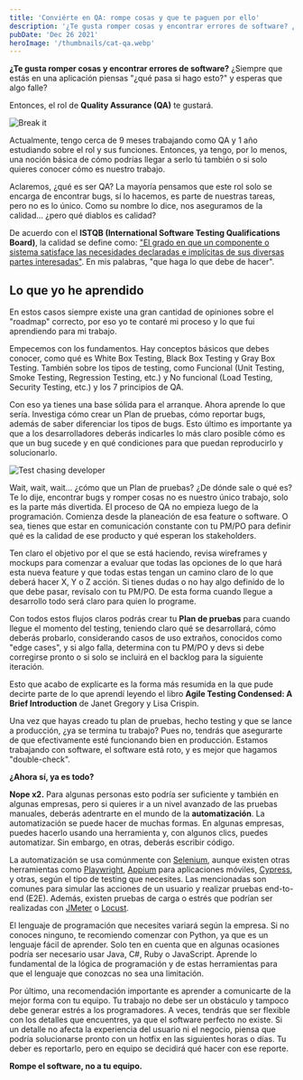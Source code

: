 ```yaml
---
title: 'Conviérte en QA: rompe cosas y que te paguen por ello'
description: '¿Te gusta romper cosas y encontrar errores de software? ¿Siempre que estás en una aplicación piensas "¿qué pasa si hago esto?" y esperas que algo falle?'
pubDate: 'Dec 26 2021'
heroImage: '/thumbnails/cat-qa.webp'
---
```

**¿Te gusta romper cosas y encontrar errores de software?** ¿Siempre que estás en una aplicación piensas "¿qué pasa si hago esto?" y esperas que algo falle?

Entonces, el rol de **Quality Assurance (QA)** te gustará.

![Break it](/blog-images/yeah-break-it.webp)

Actualmente, tengo cerca de 9 meses trabajando como QA y 1 año estudiando sobre el rol y sus funciones. Entonces, ya tengo, por lo menos, una noción básica de cómo podrías llegar a serlo tú también o si solo quieres conocer cómo es nuestro trabajo.

Aclaremos, ¿qué es ser QA? La mayoría pensamos que este rol solo se encarga de encontrar bugs, sí lo hacemos, es parte de nuestras tareas, pero no es lo único. Como su nombre lo dice, nos aseguramos de la calidad... ¿pero qué diablos es calidad?

De acuerdo con el **ISTQB (International Software Testing Qualifications Board)**, la calidad se define como: ["El grado en que un componente o sistema satisface las necesidades declaradas e implícitas de sus diversas partes interesadas"](https://glossary.istqb.org/en/term/quality-3). En mis palabras, "que haga lo que debe de hacer".

## Lo que yo he aprendido

En estos casos siempre existe una gran cantidad de opiniones sobre el "roadmap" correcto, por eso yo te contaré mi proceso y lo que fui aprendiendo para mi trabajo.

Empecemos con los fundamentos. Hay conceptos básicos que debes conocer, como qué es White Box Testing, Black Box Testing y Gray Box Testing. También sobre los tipos de testing, como Funcional (Unit Testing, Smoke Testing, Regression Testing, etc.) y No funcional (Load Testing, Security Testing, etc.) y los 7 principios de QA.

Con eso ya tienes una base sólida para el arranque. Ahora aprende lo que sería. Investiga cómo crear un Plan de pruebas, cómo reportar bugs, además de saber diferenciar los tipos de bugs. Esto último es importante ya que a los desarrolladores deberás indicarles lo más claro posible cómo es que un bug sucede y en qué condiciones para que puedan reproducirlo y solucionarlo.

![Test chasing developer](/blog-images/tester-chasing-developer.webp)

Wait, wait, wait... ¿cómo que un Plan de pruebas? ¿De dónde sale o qué es? Te lo dije, encontrar bugs y romper cosas no es nuestro único trabajo, solo es la parte más divertida. El proceso de QA no empieza luego de la programación. Comienza desde la planeación de esa feature o software. O sea, tienes que estar en comunicación constante con tu PM/PO para definir qué es la calidad de ese producto y qué esperan los stakeholders.

Ten claro el objetivo por el que se está haciendo, revisa wireframes y mockups para comenzar a evaluar que todas las opciones de lo que hará esta nueva feature y que todas estas tengan un camino claro de lo que deberá hacer X, Y o Z acción. Si tienes dudas o no hay algo definido de lo que debe pasar, revísalo con tu PM/PO. De esta forma cuando llegue a desarrollo todo será claro para quien lo programe.

Con todos estos flujos claros podrás crear tu **Plan de pruebas** para cuando llegue el momento del testing, teniendo claro qué se desarrollará, cómo deberás probarlo, considerando casos de uso extraños, conocidos como "edge cases", y si algo falla, determina con tu PM/PO y devs si debe corregirse pronto o si solo se incluirá en el backlog para la siguiente iteración.

Esto que acabo de explicarte es la forma más resumida en la que pude decirte parte de lo que aprendí leyendo el libro **Agile Testing Condensed: A Brief Introduction** de Janet Gregory y Lisa Crispin.

Una vez que hayas creado tu plan de pruebas, hecho testing y que se lance a producción, ¿ya se termina tu trabajo? Pues no, tendrás que asegurarte de que efectivamente esté funcionando bien en producción. Estamos trabajando con software, el software está roto, y es mejor que hagamos "double-check".

**¿Ahora sí, ya es todo?**

**Nope x2.** Para algunas personas esto podría ser suficiente y también en algunas empresas, pero si quieres ir a un nivel avanzado de las pruebas manuales, deberás adentrarte en el mundo de la **automatización**. La automatización se puede hacer de muchas formas. En algunas empresas, puedes hacerlo usando una herramienta y, con algunos clics, puedes automatizar. Sin embargo, en otras, deberás escribir código.

La automatización se usa comúnmente con [Selenium](https://www.selenium.dev/), aunque existen otras herramientas como [Playwright](https://playwright.dev/), [Appium](https://appium.io/) para aplicaciones móviles, [Cypress](https://www.cypress.io/), y otras, según el tipo de testing que necesites. Las mencionadas son comunes para simular las acciones de un usuario y realizar pruebas end-to-end (E2E). Además, existen pruebas de carga o estrés que podrían ser realizadas con [JMeter](https://jmeter.apache.org/) o [Locust](https://locust.io/).

El lenguaje de programación que necesites variará según la empresa. Si no conoces ninguno, te recomiendo comenzar con Python, ya que es un lenguaje fácil de aprender. Solo ten en cuenta que en algunas ocasiones podría ser necesario usar Java, C#, Ruby o JavaScript. Aprende lo fundamental de la lógica de programación y de estas herramientas para que el lenguaje que conozcas no sea una limitación.

Por último, una recomendación importante es aprender a comunicarte de la mejor forma con tu equipo. Tu trabajo no debe ser un obstáculo y tampoco debe generar estrés a los programadores. A veces, tendrás que ser flexible con los detalles que encuentres, ya que el software perfecto no existe. Si un detalle no afecta la experiencia del usuario ni el negocio, piensa que podría solucionarse pronto con un hotfix en las siguientes horas o días. Tu deber es reportarlo, pero en equipo se decidirá qué hacer con ese reporte.

**Rompe el software, no a tu equipo.**
